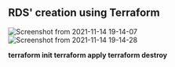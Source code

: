 RDS' creation using Terraform
--------------
![Screenshot from 2021-11-14 19-14-07](https://user-images.githubusercontent.com/61839115/141691175-81ef21ae-7ed7-4c9c-a4c7-6a630d0f2ab0.png)
![Screenshot from 2021-11-14 19-14-28](https://user-images.githubusercontent.com/61839115/141691176-4cef3ef6-c486-4ae9-967b-2f64bdf7d990.png)

__terraform init
terraform apply
terraform destroy__
